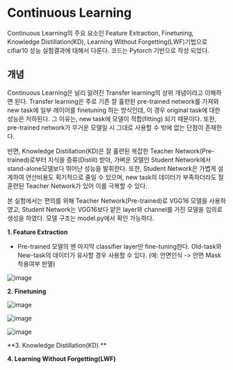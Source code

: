 # Continuous Learning

Continuous Learning의 주요 요소인 Feature Extraction, Finetuning, Knowledge Distillation(KD), Learning Without Forgetting(LWF)기법으로 cifiar10 성능 실험결과에 대해서 다룬다. 코드는 Pytorch 기반으로 작성 되었다.

## 개념
Continuous Learning은 널리 알려진 Transfer learning의 상위 개념이라고 이해하면 된다. Transfer learning은 주로 기존 잘 훌련된 pre-trained network를 가져와 new task에 일부 레이어를 finetuning 하는 방식인데, 이 경우 original task에 대한 성능은 저하된다. 그 이유는, new task에 모델이 적합(fitting) 되기 때문이다. 또한, pre-trained network가 무거운 모델일 시 그대로 사용할 수 밖에 없는 단점이 존재한다.

반면, Knowledge Distillation(KD)은 잘 훌련된 복잡한 Teacher Network(Pre-trained)로부터 지식을 증류(Distill) 받아, 가벼운 모델인 Student Network에서 stand-alone모델보다 뛰어난 성능을 발휘한다. 또한, Student Network은 가볍게 설계하여 연산비용도 획기적으로 줄일 수 있으며, new task의 데이터가 부족하더라도 잘 훈련된 Teacher Network가 있어 이를 극복할 수 있다.

본 실험에서는 편의를 위해 Teacher Network(Pre-trained)로 VGG16 모델을 사용하였고, Student Network는 VGG16보다 얕은 layer와 channel를 가진 모델을 임의로 생성을 하였다. 모델 구조는 model.py에서 확인 가능하다.

**1. Feature Extraction**
  - Pre-trained 모델의 맨 마지막 classifier layer만 fine-tuning한다. Old-task와 New-task의 데이터가 유사할 경우 사용할 수 있다. (예: 안면인식 -> 안면 Mask 착용여부 판멸)

![image](https://user-images.githubusercontent.com/52276191/115985911-e7823d00-a5e8-11eb-891f-a9cbb0e6fc47.png)


**2. Finetuning**

![image](https://user-images.githubusercontent.com/52276191/115985926-fd8ffd80-a5e8-11eb-9412-81f67be3a960.png)

![image](https://user-images.githubusercontent.com/52276191/115985930-fff25780-a5e8-11eb-9ed4-b7995bcc73f6.png)

![image](https://user-images.githubusercontent.com/52276191/115985933-0254b180-a5e9-11eb-9331-6efdd46b4ada.png)



**3. Knowledge Distillation(KD) **

**4. Learning Without Forgetting(LWF)**



